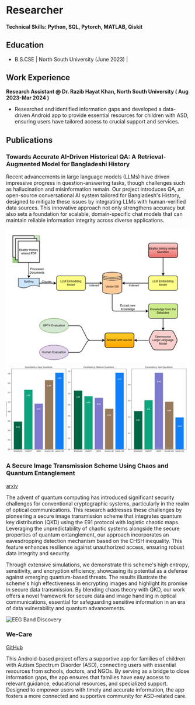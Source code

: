 # Researcher

#### Technical Skills: Python, SQL, Pytorch, MATLAB, Qiskit

## Education 			        		
- B.S.CSE  | North South University (June 2023) | 

## Work Experience
**Research Assistant @ Dr. Razib Hayat Khan, North South University ( Aug 2023-Mar 2024 )**
- Researched and identified information gaps and developed a data-driven Android app to provide essential resources for children with ASD, ensuring users have tailored access to crucial support and services.

## Publications
### Towards Accurate AI-Driven Historical QA: A Retrieval-Augmented Model for Bangladeshi History

Recent advancements in large language models (LLMs) have driven impressive progress in question-answering tasks, though challenges such as hallucination and misinformation remain. Our project introduces QA, an open-source conversational AI system tailored for Bangladesh's History, designed to mitigate these issues by integrating LLMs with human-verified data sources. This innovative approach not only strengthens accuracy but also sets a foundation for scalable, domain-specific chat models that can maintain reliable information integrity across diverse applications.

![](assets/eqa.png)
![](assets/Screenshot.png)

### A Secure Image Transmission Scheme Using Chaos and Quantum Entanglement
[arxiv]([https://www.mdpi.com/1424-8220/22/8/3048](https://arxiv.org/abs/2311.18471))

The advent of quantum computing has introduced significant security challenges for conventional cryptographic systems, particularly in the realm of optical communications. This research addresses these challenges by pioneering a secure image transmission scheme that integrates quantum key distribution (QKD) using the E91 protocol with logistic chaotic maps. Leveraging the unpredictability of chaotic systems alongside the secure properties of quantum entanglement, our approach incorporates an eavesdropping detection mechanism based on the CHSH inequality. This feature enhances resilience against unauthorized access, ensuring robust data integrity and security.

Through extensive simulations, we demonstrate this scheme's high entropy, sensitivity, and encryption efficiency, showcasing its potential as a defense against emerging quantum-based threats. The results illustrate the scheme's high effectiveness in encrypting images and highlight its promise in secure data transmission. By blending chaos theory with QKD, our work offers a novel framework for secure data and image handling in optical communications, essential for safeguarding sensitive information in an era of data vulnerability and quantum advancements.

![EEG Band Discovery](assets/sit.jpg)

### We-Care
[GitHub](https://github.com/Remian-9080/CSE-299_ASD-HELP)

This Android-based project offers a supportive app for families of children with Autism Spectrum Disorder (ASD), connecting users with essential resources from schools, doctors, and NGOs. By serving as a bridge to close information gaps, the app ensures that families have easy access to relevant guidance, educational resources, and specialized support. Designed to empower users with timely and accurate information, the app fosters a more connected and supportive community for ASD-related care.
